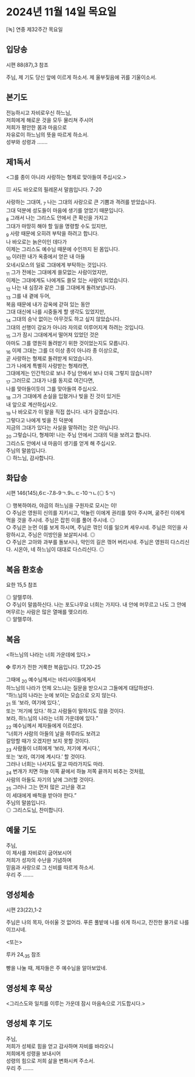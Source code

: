 # 2024년 11월 14일 목요일

[녹] 연중 제32주간 목요일  


## 입당송

시편 88(87),3 참조

주님, 제 기도 당신 앞에 이르게 하소서. 제 울부짖음에 귀를 기울이소서.  
  
## 본기도

전능하시고 자비로우신 하느님,  
저희에게 해로운 것을 모두 물리쳐 주시어  
저희가 평안한 몸과 마음으로  
자유로이 하느님의 뜻을 따르게 하소서.  
성부와 성령과 …….  
  
## 제1독서

<그를 종이 아니라 사랑하는 형제로 맞아들여 주십시오.>

▥ 사도 바오로의 필레몬서 말씀입니다. 7-20

사랑하는 그대여, <sub>7</sub> 나는 그대의 사랑으로 큰 기쁨과 격려를 받았습니다.  
그대 덕분에 성도들이 마음에 생기를 얻었기 때문입니다.  
<sub>8</sub> 그래서 나는 그리스도 안에서 큰 확신을 가지고  
그대가 마땅히 해야 할 일을 명령할 수도 있지만,  
<sub>9</sub> 사랑 때문에 오히려 부탁을 하려고 합니다.  
나 바오로는 늙은이인 데다가  
이제는 그리스도 예수님 때문에 수인까지 된 몸입니다.  
<sub>10</sub> 이러한 내가 옥중에서 얻은 내 아들  
오네시모스의 일로 그대에게 부탁하는 것입니다.  
<sub>11</sub> 그가 전에는 그대에게 쓸모없는 사람이었지만,  
이제는 그대에게도 나에게도 쓸모 있는 사람이 되었습니다.  
<sub>12</sub> 나는 내 심장과 같은 그를 그대에게 돌려보냅니다.  
<sub>13</sub> 그를 내 곁에 두어,  
복음 때문에 내가 감옥에 갇혀 있는 동안  
그대 대신에 나를 시중들게 할 생각도 있었지만,  
<sub>14</sub> 그대의 승낙 없이는 아무것도 하고 싶지 않았습니다.  
그대의 선행이 강요가 아니라 자의로 이루어지게 하려는 것입니다.  
<sub>15</sub> 그가 잠시 그대에게서 떨어져 있었던 것은  
아마도 그를 영원히 돌려받기 위한 것이었는지도 모릅니다.  
<sub>16</sub> 이제 그대는 그를 더 이상 종이 아니라 종 이상으로,  
곧 사랑하는 형제로 돌려받게 되었습니다.  
그가 나에게 특별히 사랑받는 형제라면,  
그대에게는 인간적으로 보나 주님 안에서 보나 더욱 그렇지 않습니까?  
<sub>17</sub> 그러므로 그대가 나를 동지로 여긴다면,  
나를 맞아들이듯이 그를 맞아들여 주십시오.  
<sub>18</sub> 그가 그대에게 손실을 입혔거나 빚을 진 것이 있거든  
내 앞으로 계산하십시오.  
<sub>19</sub> 나 바오로가 이 말을 직접 씁니다. 내가 갚겠습니다.  
그렇다고 나에게 빚을 진 덕분에  
지금의 그대가 있다는 사실을 말하려는 것은 아닙니다.  
<sub>20</sub> 그렇습니다, 형제여! 나는 주님 안에서 그대의 덕을 보려고 합니다.  
그리스도 안에서 내 마음이 생기를 얻게 해 주십시오.  
주님의 말씀입니다.  
◎ 하느님, 감사합니다.  
  
## 화답송

시편 146(145),6ㄷ-7.8-9ㄱ.9ㄴㄷ-10ㄱㄴ(◎ 5ㄱ)

◎ 행복하여라, 야곱의 하느님을 구원자로 모시는 이!  
○ 주님은 영원히 신의를 지키시고, 억눌린 이에게 권리를 찾아 주시며, 굶주린 이에게 먹을 것을 주시네. 주님은 잡힌 이를 풀어 주시네. ◎  
○ 주님은 눈먼 이를 보게 하시며, 주님은 꺾인 이를 일으켜 세우시네. 주님은 의인을 사랑하시고, 주님은 이방인을 보살피시네. ◎  
○ 주님은 고아와 과부를 돌보시나, 악인의 길은 꺾어 버리시네. 주님은 영원히 다스리신다. 시온아, 네 하느님이 대대로 다스리신다. ◎  
  
## 복음 환호송

요한 15,5 참조

◎ 알렐루야.  
○ 주님이 말씀하신다. 나는 포도나무요 너희는 가지다. 내 안에 머무르고 나도 그 안에 머무르는 사람은 많은 열매를 맺으리라.  
◎ 알렐루야.  
  
## 복음

<하느님의 나라는 너희 가운데에 있다.>

✠ 루카가 전한 거룩한 복음입니다. 17,20-25

그때에 <sub>20</sub> 예수님께서는 바리사이들에게서  
하느님의 나라가 언제 오느냐는 질문을 받으시고 그들에게 대답하셨다.  
“하느님의 나라는 눈에 보이는 모습으로 오지 않는다.  
<sub>21</sub> 또 ‘보라, 여기에 있다.’,  
또는 ‘저기에 있다.’ 하고 사람들이 말하지도 않을 것이다.  
보라, 하느님의 나라는 너희 가운데에 있다.”  
<sub>22</sub> 예수님께서 제자들에게 이르셨다.  
“너희가 사람의 아들의 날을 하루라도 보려고  
갈망할 때가 오겠지만 보지 못할 것이다.  
<sub>23</sub> 사람들이 너희에게 ‘보라, 저기에 계시다.’,  
또는 ‘보라, 여기에 계시다.’ 할 것이다.  
그러나 너희는 나서지도 말고 따라가지도 마라.  
<sub>24</sub> 번개가 치면 하늘 이쪽 끝에서 하늘 저쪽 끝까지 비추는 것처럼,  
사람의 아들도 자기의 날에 그러할 것이다.  
<sub>25</sub> 그러나 그는 먼저 많은 고난을 겪고  
이 세대에게 배척을 받아야 한다.”  
주님의 말씀입니다.  
◎ 그리스도님, 찬미합니다.  
  
## 예물 기도

주님,  
이 제사를 자비로이 굽어보시어  
저희가 성자의 수난을 기념하며  
믿음과 사랑으로 그 신비를 따르게 하소서.  
우리 주 …….  
  
## 영성체송

시편 23(22),1-2

주님은 나의 목자, 아쉬울 것 없어라. 푸른 풀밭에 나를 쉬게 하시고, 잔잔한 물가로 나를 이끄시네.  
  
<또는>  
  
루카 24,<sub>35</sub> 참조  
  
빵을 나눌 때, 제자들은 주 예수님을 알아보았네.  
## 영성체 후 묵상

<그리스도와 일치를 이루는 가운데 잠시 마음속으로 기도합시다.>  
## 영성체 후 기도

주님,  
저희가 성체로 힘을 얻고 감사하며 자비를 바라오니  
저희에게 성령을 보내시어  
성령의 힘으로 저희 삶을 변화시켜 주소서.  
우리 주 …….